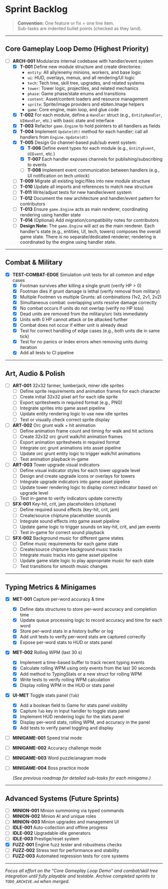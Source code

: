 # Sprint Backlog

> **Convention:** One feature or fix = one line item.  
> Sub-tasks are indented bullet points (checked as they land).

---

## Core Gameplay Loop Demo (Highest Priority)

- [ ] **ARCH-001** Modularize internal codebase with handler/event system
  - [x] **T-001** Define new module structure and create directories:
    - `entity`: All ally/enemy minions, workers, and base logic
    - `ui`: HUD, overlays, menus, and all rendering/UI logic
    - `tech`: Tech tree, skill tree, upgrades, and related systems
    - `tower`: Tower logic, projectiles, and related mechanics
    - `phase`: Game phase/state enums and transitions
    - `content`: Asset/content loaders and resource management
    - `sprite`: Sprite/image providers and ebiten.Image helpers
    - `game`: Core engine, main loop, and glue code
  - [x] **T-002** For each module, define a `Handler` struct (e.g., `EntityHandler`, `UIHandler`, etc.) with basic state and interface
  - [x] **T-003** Refactor `game.Engine` to hold pointers to all handlers as fields
  - [x] **T-004** Implement `Update(dt)` method for each handler; call all handlers from `Engine.Update(dt)`
  - [x] **T-005** Design Go channel-based pub/sub event system:
    - [x] **T-006** Define event types for each module (e.g., `EntityEvent`, `UIEvent`, etc.)
    - [x] **T-007** Each handler exposes channels for publishing/subscribing to events
    - [ ] **T-008** Implement event communication between handlers (e.g., UI notification on tech unlock)
  - [ ] **T-009** Migrate all existing logic/files into new module structure
  - [ ] **T-010** Update all imports and references to match new structure
  - [ ] **T-011** Write/adjust tests for new handler/event system
  - [ ] **T-012** Document the new architecture and handler/event pattern for contributors
  - [ ] **T-013** Ensure `game.Engine` acts as main renderer, coordinating rendering using handler state
  - [ ] **T-014** (Optional) Add migration/compatibility notes for contributors
  - [ ] **Design Note:** The `game.Engine` will act as the main renderer. Each handler's state (e.g., entities, UI, tech, towers) composes the overall game state. There is no separate/dedicated renderer; rendering is coordinated by the engine using handler state.

---

## Combat & Military

- [x] **TEST-COMBAT-EDGE** Simulation unit tests for all common and edge cases
  - [x] Footman survives after killing a single grunt (verify HP > 0)
  - [x] Footman dies if grunt damage is lethal (verify removal from military)
  - [x] Multiple Footmen vs multiple Grunts: all combinations (1v2, 2v1, 2v2)
  - [x] Simultaneous combat: overlapping units resolve damage correctly
  - [x] No combat occurs if units do not overlap (verify no HP loss)
  - [x] Dead units are removed from the military/orc lists immediately
  - [x] Units with 0 HP cannot attack or be attacked further
  - [x] Combat does not occur if either unit is already dead
  - [x] Test for correct handling of edge cases (e.g., both units die in same tick)
  - [x] Test for no panics or index errors when removing units during iteration
  - [x] Add all tests to CI pipeline

---

## Art, Audio & Polish

- [ ] **ART-001** 32x32 farmer, lumberjack, miner idle sprites
  - [ ] Define sprite requirements and animation frames for each character
  - [ ] Create initial 32x32 pixel art for each idle sprite
  - [ ] Export spritesheets in required format (e.g., PNG)
  - [ ] Integrate sprites into game asset pipeline
  - [ ] Update entity rendering logic to use new idle sprites
  - [ ] Test or visually check correct sprite display

- [ ] **ART-002** Orc grunt walk + hit animation
  - [ ] Define animation frame count and timing for walk and hit actions
  - [ ] Create 32x32 orc grunt walk/hit animation frames
  - [ ] Export animation spritesheets in required format
  - [ ] Integrate orc grunt animations into asset pipeline
  - [ ] Update orc grunt entity logic to trigger walk/hit animations
  - [ ] Test animation playback in-game

- [ ] **ART-003** Tower upgrade visual indicators
  - [ ] Define visual indicator styles for each tower upgrade level
  - [ ] Design and create upgrade icons or overlays for towers
  - [ ] Integrate upgrade indicators into game asset pipeline
  - [ ] Update tower rendering logic to display correct indicator based on upgrade level
  - [ ] Test in-game to verify indicators update correctly

- [ ] **SFX-001** Key-hit, crit, jam placeholders (chiptune)
  - [ ] Define required sound effects (key-hit, crit, jam)
  - [ ] Create/source chiptune placeholder sounds
  - [ ] Integrate sound effects into game asset pipeline
  - [ ] Update game logic to trigger sounds on key-hit, crit, and jam events
  - [ ] Test in-game for correct sound playback

- [ ] **SFX-002** Background music for different game states
  - [ ] Define music requirements for each game state
  - [ ] Create/source chiptune background music tracks
  - [ ] Integrate music tracks into game asset pipeline
  - [ ] Update game state logic to play appropriate music for each state
  - [ ] Test transitions for smooth music changes

---

## Typing Metrics & Minigames

- [x] **MET-001** Capture per-word accuracy & time
  - [x] Define data structures to store per-word accuracy and completion time
  - [x] Update queue processing logic to record accuracy and time for each word
  - [x] Store per-word stats in a history buffer or log
  - [x] Add unit tests to verify per-word stats are captured correctly
  - [x] Expose per-word stats to HUD or stats panel

- [x] **MET-002** Rolling WPM (last 30 s)
  - [x] Implement a time-based buffer to track recent typing events
  - [x] Calculate rolling WPM using only events from the last 30 seconds
  - [x] Add method to TypingStats or a new struct for rolling WPM
  - [x] Write tests to verify rolling WPM calculation
  - [x] Display rolling WPM in the HUD or stats panel

- [x] **UI-MET** Toggle stats panel (`Tab`)
  - [x] Add a boolean field to Game for stats panel visibility
  - [x] Capture `Tab` key in Input handler to toggle stats panel
  - [x] Implement HUD rendering logic for the stats panel
  - [x] Display per-word stats, rolling WPM, and accuracy in the panel
  - [x] Add tests to verify panel toggling and display

- [ ] **MINIGAME-001** Speed trial mode
- [ ] **MINIGAME-002** Accuracy challenge mode
- [ ] **MINIGAME-003** Word puzzle/anagram mode
- [ ] **MINIGAME-004** Boss practice mode

  *(See previous roadmap for detailed sub-tasks for each minigame.)*

---

## Advanced Systems (Future Sprints)

- [ ] **MINION-001** Minion summoning via typed commands
- [ ] **MINION-002** Minion AI and unique roles
- [ ] **MINION-003** Minion upgrades and management UI
- [ ] **IDLE-001** Auto-collection and offline progress
- [ ] **IDLE-002** Upgradable idle generators
- [ ] **IDLE-003** Prestige/reset system
- [x] **FUZZ-001** Engine fuzz tester and robustness checks
- [ ] **FUZZ-002** Stress test for performance and stability
- [ ] **FUZZ-003** Automated regression tests for core systems

---

*Focus all effort on the "Core Gameplay Loop Demo" and combat/skill tree integration until fully playable and testable. Archive completed sprints to `TODO_ARCHIVE.md` when merged.*

